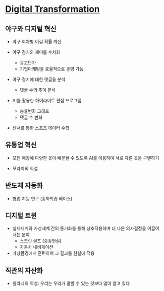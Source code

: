 # [Digital Transformation](https://kaist.edwith.org/digitaltrans#)

## 야구와 디지털 혁신

- 야구 회차별 이길 확률 계산
- 야구 경기의 재미를 수치화
  - 광고단가
  - 기업마케팅을 효율적으로 운영 가능
- 야구 경기에 대한 댓글을 분석
  - 댓글 수의 추이 분석
- AI를 활용한 하이라이트 편집 프로그램
  - 승률변화 그래프
  - 댓글 수 변화

- 센서를 통한 스포츠 데이터 수집

## 유통업 혁신

- 모든 매장에 다양한 옷이 배분될 수 있도록 AI를 이용하여 서로 다른 옷을 구별하기

- 모라벡의 역설

## 반도체 자동화

- 협업 지능 연구 (강화학습 베이스)

## 디지털 트윈

- 실제세계와 가상세계 간의 동기화를 통해 상호작용하며 더 나은 의사결정을 이끌어내는 분야
  - 스크린 골프 (증강현실)
  - 자동차 내비게이션
- 가상환경에서 훈련하여 그 결과를 현실에 적용

## 직관의 자산화

- 폴라니의 역설: 우리는 우리가 말할 수 있는 것보다 많이 알고 있다

